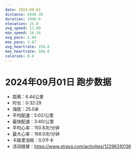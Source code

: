 ```yaml
---
date: 2024-09-01
distance: 6440.30
duration: 1949.0
elevation: 25.0
avg_speed: 11.89
max_speed: 16.34
avg_pace: 5.04
max_pace: 3.67
avg_heartrate: 150.8
max_heartrate: 168.0
calories: 0.0
---
```


# 2024年09月01日 跑步数据

- 距离：6.44公里
- 时长：0:32:29
- 海拔：25.0米
- 平均配速：5:02/公里
- 最快配速：3:40/公里
- 平均心率：150.8次/分钟
- 最大心率：168.0次/分钟
- 卡路里消耗：0.0千卡
- 活动链接：https://www.strava.com/activities/12296310136
